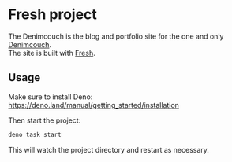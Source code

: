 # Fresh project

The Denimcouch is the blog and portfolio site for the one and only
[Denimcouch](https://github.com/denimcouch).\
The site is built with [Fresh](https://fresh.deno.dev/).

## Usage

Make sure to install Deno:
<https://deno.land/manual/getting_started/installation>

Then start the project:

```ts
deno task start
```

This will watch the project directory and restart as necessary.
